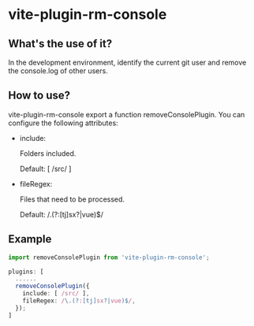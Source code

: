 # vite-plugin-rm-console

## What's the use of it?

In the development environment, identify the current git user and remove the console.log of other users.

## How to use?

vite-plugin-rm-console export a function removeConsolePlugin. You can configure the following attributes:

- include:

  Folders included.

  Default: [ /src/ ]

- fileRegex:

  Files that need to be processed.

   Default: /\.(?:[tj]sx?|vue)$/


## Example

```ts
import removeConsolePlugin from 'vite-plugin-rm-console';

plugins: [
  ......
  removeConsolePlugin({
    include: [ /src/ ],
    fileRegex: /\.(?:[tj]sx?|vue)$/,
  });
]
```
